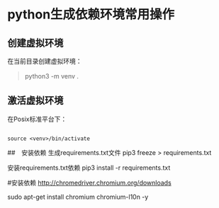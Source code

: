 python生成依赖环境常用操作
========================
## 创建虚拟环境
在当前目录创建虚拟环境：
　

> python3 -m venv .
　




## 激活虚拟环境
在Posix标准平台下：

```

source <venv>/bin/activate

```

##　安装依赖
生成requirements.txt文件
pip3 freeze > requirements.txt

安装requirements.txt依赖
pip3 install -r requirements.txt



#安装依赖
http://chromedriver.chromium.org/downloads


sudo apt-get install chromium chromium-l10n -y
